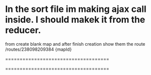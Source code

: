 In the sort file im making ajax call inside. 
I should makek it from the reducer. 
====================================
from create blank map and after finish creation
show them the route  /routes/238098209384 {mapId}

====================================




====================================
